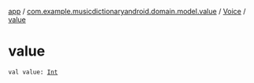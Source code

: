 [app](../../index.md) / [com.example.musicdictionaryandroid.domain.model.value](../index.md) / [Voice](index.md) / [value](./value.md)

# value

`val value: `[`Int`](https://kotlinlang.org/api/latest/jvm/stdlib/kotlin/-int/index.html)